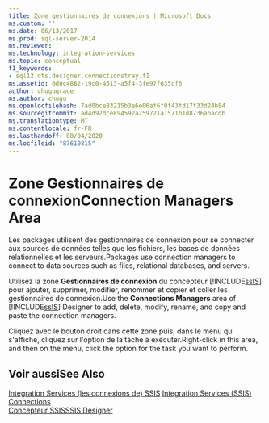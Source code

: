 ```yaml
---
title: Zone gestionnaires de connexions | Microsoft Docs
ms.custom: ''
ms.date: 06/13/2017
ms.prod: sql-server-2014
ms.reviewer: ''
ms.technology: integration-services
ms.topic: conceptual
f1_keywords:
- sql12.dts.designer.connectionstray.f1
ms.assetid: 0d0c4862-19c0-4513-a5f4-3fe97f635cf6
author: chugugrace
ms.author: chugu
ms.openlocfilehash: 7ad0bce83215b3e6e06af6f0f43fd17f33d24b84
ms.sourcegitcommit: ad4d92dce894592a259721a1571b1d8736abacdb
ms.translationtype: MT
ms.contentlocale: fr-FR
ms.lasthandoff: 08/04/2020
ms.locfileid: "87610815"
---
```

# <a name="connection-managers-area"></a><span data-ttu-id="9baac-102">Zone Gestionnaires de connexion</span><span class="sxs-lookup"><span data-stu-id="9baac-102">Connection Managers Area</span></span>
  <span data-ttu-id="9baac-103">Les packages utilisent des gestionnaires de connexion pour se connecter aux sources de données telles que les fichiers, les bases de données relationnelles et les serveurs.</span><span class="sxs-lookup"><span data-stu-id="9baac-103">Packages use connection managers to connect to data sources such as files, relational databases, and servers.</span></span>  
  
 <span data-ttu-id="9baac-104">Utilisez la zone **Gestionnaires de connexion** du concepteur [!INCLUDE[ssIS](../includes/ssis-md.md)] pour ajouter, supprimer, modifier, renommer et copier et coller les gestionnaires de connexion.</span><span class="sxs-lookup"><span data-stu-id="9baac-104">Use the **Connections Managers** area of [!INCLUDE[ssIS](../includes/ssis-md.md)] Designer to add, delete, modify, rename, and copy and paste the connection managers.</span></span>  
  
 <span data-ttu-id="9baac-105">Cliquez avec le bouton droit dans cette zone puis, dans le menu qui s'affiche, cliquez sur l'option de la tâche à exécuter.</span><span class="sxs-lookup"><span data-stu-id="9baac-105">Right-click in this area, and then on the menu, click the option for the task you want to perform.</span></span>  
  
## <a name="see-also"></a><span data-ttu-id="9baac-106">Voir aussi</span><span class="sxs-lookup"><span data-stu-id="9baac-106">See Also</span></span>  
 <span data-ttu-id="9baac-107">[Integration Services &#40;les connexions de&#41; SSIS](connection-manager/integration-services-ssis-connections.md) </span><span class="sxs-lookup"><span data-stu-id="9baac-107">[Integration Services &#40;SSIS&#41; Connections](connection-manager/integration-services-ssis-connections.md) </span></span>  
 [<span data-ttu-id="9baac-108">Concepteur SSIS</span><span class="sxs-lookup"><span data-stu-id="9baac-108">SSIS Designer</span></span>](ssis-designer.md)  
  
  
